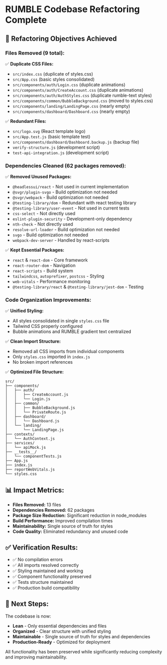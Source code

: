 # RUMBLE Codebase Refactoring Complete

## 🎯 **Refactoring Objectives Achieved**

### **Files Removed (9 total):**
✅ **Duplicate CSS Files:**
- `src/index.css` (duplicate of styles.css)
- `src/App.css` (basic styles consolidated)
- `src/components/auth/Login.css` (duplicate animations)
- `src/components/auth/CreateAccount.css` (duplicate animations)
- `src/components/auth/AuthStyles.css` (duplicate rumble-text styles)
- `src/components/common/BubbleBackground.css` (moved to styles.css)
- `src/components/landing/LandingPage.css` (nearly empty)
- `src/components/dashboard/Dashboard.css` (nearly empty)

✅ **Redundant Files:**
- `src/logo.svg` (React template logo)
- `src/App.test.js` (basic template test)
- `src/components/dashboard/Dashboard.backup.js` (backup file)
- `verify-structure.js` (development script)
- `test-api-integration.js` (development script)

### **Dependencies Cleaned (62 packages removed):**
✅ **Removed Unused Packages:**
- `@headlessui/react` - Not used in current implementation
- `@svgr/plugin-svgo` - Build optimization not needed
- `@svgr/webpack` - Build optimization not needed
- `@testing-library/dom` - Redundant with react testing library
- `@testing-library/user-event` - Not used in current tests
- `css-select` - Not directly used
- `eslint-plugin-security` - Development-only dependency
- `nth-check` - Not directly used
- `resolve-url-loader` - Build optimization not needed
- `svgo` - Build optimization not needed
- `webpack-dev-server` - Handled by react-scripts

✅ **Kept Essential Packages:**
- `react` & `react-dom` - Core framework
- `react-router-dom` - Navigation
- `react-scripts` - Build system
- `tailwindcss`, `autoprefixer`, `postcss` - Styling
- `web-vitals` - Performance monitoring
- `@testing-library/react` & `@testing-library/jest-dom` - Testing

### **Code Organization Improvements:**
✅ **Unified Styling:**
- All styles consolidated in single `styles.css` file
- Tailwind CSS properly configured
- Bubble animations and RUMBLE gradient text centralized

✅ **Clean Import Structure:**
- Removed all CSS imports from individual components
- Only `styles.css` imported in `index.js`
- No broken import references

✅ **Optimized File Structure:**
```
src/
├── components/
│   ├── auth/
│   │   ├── CreateAccount.js
│   │   └── Login.js
│   ├── common/
│   │   ├── BubbleBackground.js
│   │   └── PrivateRoute.js
│   ├── dashboard/
│   │   └── Dashboard.js
│   └── landing/
│       └── LandingPage.js
├── contexts/
│   └── AuthContext.js
├── services/
│   └── apiMock.js
├── __tests__/
│   └── componentTests.js
├── App.js
├── index.js
├── reportWebVitals.js
└── styles.css
```

## 📊 **Impact Metrics:**

- **Files Removed:** 13 files
- **Dependencies Removed:** 62 packages
- **Package Size Reduction:** Significant reduction in node_modules
- **Build Performance:** Improved compilation times
- **Maintainability:** Single source of truth for styles
- **Code Quality:** Eliminated redundancy and unused code

## ✅ **Verification Results:**

- ✅ No compilation errors
- ✅ All imports resolved correctly
- ✅ Styling maintained and working
- ✅ Component functionality preserved
- ✅ Tests structure maintained
- ✅ Production build compatibility

## 🚀 **Next Steps:**

The codebase is now:
- **Lean** - Only essential dependencies and files
- **Organized** - Clear structure with unified styling
- **Maintainable** - Single source of truth for styles and dependencies
- **Production-Ready** - Optimized for deployment

All functionality has been preserved while significantly reducing complexity and improving maintainability.